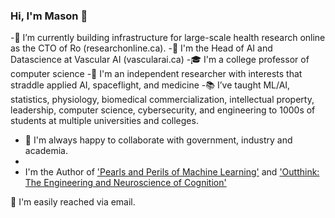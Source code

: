 ### Hi, I'm Mason 👋


-🔭 I’m currently building infrastructure for large-scale health research online as the CTO of Ro (researchonline.ca).
-🧠 I'm the Head of AI and Datascience at Vascular AI (vascularai.ca)
-🎓 I'm a college professor of computer science
-🚀 I'm an independent researcher with interests that straddle applied AI, spaceflight, and medicine
-📚 I’ve taught ML/AI, statistics, physiology, biomedical commercialization, intellectual property, leadership, computer science, cybersecurity, and engineering to 1000s of students at multiple universities and colleges.
- 🤝 I'm always happy to collaborate with government, industry and academia.
- 
- I'm the Author of ['Pearls and Perils of Machine Learning'](https://leanpub.com/pearlsandperilsofml)
and ['Outthink: The Engineering and Neuroscience of Cognition'](https://leanpub.com/outthink)

📧 I'm easily reached via email.

